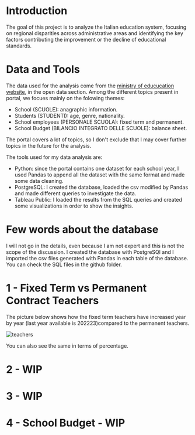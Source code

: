 # Introduction
The goal of this project is to analyze the Italian education system, focusing on regional disparities across administrative areas and identifying the key factors contributing the improvement or the decline of educational standards.

# Data and Tools
The data used for the analysis come from the [ministry of educucation website](https://dati.istruzione.it/opendata/opendata/catalogo/), in the open data section. Among the different topics present in portal, we focues mainly on the folowing themes:
- School (SCUOLE): anagraphic information.
- Students (STUDENTI): age, genre, nationality.
- School employees (PERSONALE SCUOLA): fixed term and permanent.
- School Budget (BILANCIO INTEGRATO DELLE SCUOLE): balance sheet.

The portal covers a lot of topics, so I don't exclude that I may cover further topics in the future for the analysis.

The tools used for my data analysis are:
- Python: since the portal contains one dataset for each school year, I used Pandas to append all the dataset with the same format and made some data cleaning.
- PostgreSQL: I created the database, loaded the csv modified by Pandas and made different queries to investigate the data.
- Tableau Public: I loaded the results from the SQL queries and created some visualizations in order to show the insights.

# Few words about the database
I will not go in the details, even because I am not expert and this is not the scope of the discussion.
I created the database with PostgreSQl and I imported the csv files generated with Pandas in each table of the database. You can check the SQL files in the github folder.

# 1 - Fixed Term vs Permanent Contract Teachers
The picture below shows how the fixed term teachers have increased year by year (last year available is 202223)compared to the permanent teachers.

![teachers](https://public.tableau.com/views/school_analysis/1__fixed_Term?:language=it-IT&publish=yes&:sid=&:redirect=auth&:display_count=n&:origin=viz_share_link)

You can also see the same in terms of percentage.


# 2 - WIP
# 3 - WIP

# 4 - School Budget - WIP







